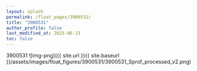 ```yaml
---
layout: splash
permalink: /float_pages/3900531/
title: "3900531"
author_profile: false
last_modified_at: 2025-06-13
toc: false
---
```

 
3900531
![img-png]({{ site.url }}{{ site.baseurl }}/assets/images/float_figures/3900531/3900531_Sprof_processed_v2.png)